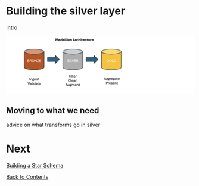 # Building the silver layer

intro

![Medallion architecture layers](/images/medallion.png)

## Moving to what we need

advice on what transforms go in silver

# Next
[Building a Star Schema](/star-schema.md)

[Back to Contents](/contents.md)
